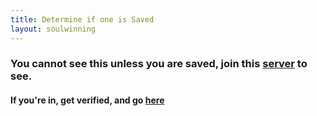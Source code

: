 ```yaml
---
title: Determine if one is Saved
layout: soulwinning
---
```


### You cannot see this unless you are saved, join this [server](https://dsc.gg/saved) to see.
#### If you're in, get verified, and go [here](https://discord.com/channels/793382387161235456/810253908982759466)
